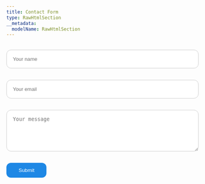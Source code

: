 ```yaml
---
title: Contact Form
type: RawHtmlSection
__metadata:
  modelName: RawHtmlSection
---
```


<form action="https://formsubmit.co/contact.aurrus@gmail.com" method="POST" style="max-width:600px; margin:2rem auto;">
  <input type="hidden" name="_captcha" value="false">
  <input type="hidden" name="_subject" value="New Contact Submission from Aurrus Website">

  <input name="name" placeholder="Your name" required
    style="width:100%; padding:1rem; margin-bottom:1rem; border-radius:0.75rem; border:1px solid #ccc;" />

  <input type="email" name="email" placeholder="Your email" required
    style="width:100%; padding:1rem; margin-bottom:1rem; border-radius:0.75rem; border:1px solid #ccc;" />

  <textarea name="message" placeholder="Your message" required rows="5"
    style="width:100%; padding:1rem; margin-bottom:1rem; border-radius:0.75rem; border:1px solid #ccc;"></textarea>

  <button type="submit"
    style="background-color:#1E88E5; color:white; padding:0.75rem 2rem; border:none; border-radius:0.75rem; cursor:pointer;">
    Submit
  </button>
</form>

